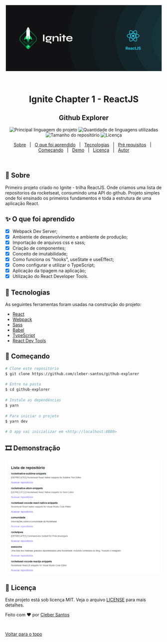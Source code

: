 <div align="center" id="top"> 
  <img src="/public/assets/logo_ignite_react.png" alt="Github Explorer" width="500px"/>

&#xa0;

</div>

<h1 align="center">Ignite Chapter 1 - ReactJS</h1>
<h2 align="center">Github Explorer</h2>

<p align="center">
  <img alt="Principal linguagem do projeto" src="https://img.shields.io/github/languages/top/cleber-santos/github-explorer?color=#1C2A24">

  <img alt="Quantidade de linguagens utilizadas" src="https://img.shields.io/github/languages/count/cleber-santos/github-explorer?color=#1C2A24">

  <img alt="Tamanho do repositório" src="https://img.shields.io/github/repo-size/cleber-santos/github-explorer?color=#1C2A24">

  <img alt="Licença" src="https://img.shields.io/github/license/cleber-santos/github-explorer?color=#1C2A24">

</p>

<p align="center">
  <a href="#dart-sobre">Sobre</a> &#xa0; | &#xa0; 
  <a href="#sparkles-o-que-foi-aprendido">O que foi aprendido</a> &#xa0; | &#xa0;
  <a href="#rocket-tecnologias">Tecnologias</a> &#xa0; | &#xa0;
  <a href="#white_check_mark-pré-requesitos">Pré requisitos</a> &#xa0; | &#xa0;
  <a href="#checkered_flag-começando">Começando</a> &#xa0; | &#xa0;
  <a href="#film_strip-demonstração">Demo</a> &#xa0; | &#xa0;
  <a href="#memo-licença">Licença</a> &#xa0; | &#xa0;
  <a href="https://github.com/cleber-santos" target="_blank">Autor</a>
</p>

<br>

## :dart: Sobre

Primeiro projeto criado no Ignite - trilha ReactJS.
Onde criamos uma lista de repositorios da rocketseat, consumindo uma API do github. Projeto simples onde foi ensinado os primeiros fundamentos e toda a estrutura de uma aplicação React.

## :sparkles: O que foi aprendido

- [x] Webpack Dev Server;
- [x] Ambiente de desenvolvimento e ambiente de produção;
- [x] Importação de arquivos css e sass;
- [x] Criação de componentes;
- [x] Conceito de imutabilidade;
- [x] Como funciona os "hooks", useState e useEffect;
- [x] Como configurar e utilizar o TypeScript;
- [x] Aplicação da tipagem na aplicação;
- [x] Utilização do React Developer Tools.

## :rocket: Tecnologias

As seguintes ferramentas foram usadas na construção do projeto:

- [React](https://pt-br.reactjs.org/)
- [Webpack](https://webpack.js.org/)
- [Sass](https://sass-lang.com/)
- [Babel](https://babeljs.io/)
- [TypeScript](https://www.typescriptlang.org/)
- [React Dev Tools](https://pt-br.reactjs.org/blog/2015/09/02/new-react-developer-tools.html)

## :checkered_flag: Começando

```bash
# Clone este repositório
$ git clone https://github.com/cleber-santos/github-explorer

# Entre na pasta
$ cd github-explorer

# Instale as dependências
$ yarn

# Para iniciar o projeto
$ yarn dev

# O app vai inicializar em <http://localhost:8080>
```

## :film_strip: Demonstração

![print](./public/assets/github_explorer.png)

## :memo: Licença

Este projeto está sob licença MIT. Veja o arquivo [LICENSE](LICENSE.md) para mais detalhes.

Feito com :heart: por <a href="https://github.com/cleber-santos" target="_blank">Cleber Santos</a>

&#xa0;

<a href="#top">Voltar para o topo</a>
